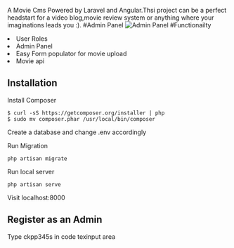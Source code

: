 A Movie Cms Powered by Laravel and Angular.Thsi project can be a perfect headstart for a video blog,movie review system or anything where your imaginations leads you :).
#Admin Panel
<img src="https://github.com/sakibwebworm/Movie-Night/blob/master/back.gif" alt="Admin Panel">
#Functionailty
<li>User Roles</li>
<li>Admin Panel</li>
<li>Easy Form populator for movie upload</li>
<li>Movie api</li>

## Installation
Install Composer

```
$ curl -sS https://getcomposer.org/installer | php
$ sudo mv composer.phar /usr/local/bin/composer
```

Create a database and change .env accordingly

Run Migration

```
php artisan migrate
```

Run local server

```
php artisan serve
```

Visit localhost:8000

## Register as an Admin

Type ckpp345s in code texinput area

